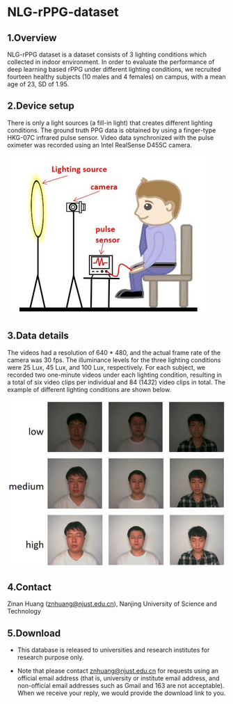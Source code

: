 # NLG-rPPG-dataset

## 1.Overview
NLG-rPPG dataset is a dataset consists of 3 lighting conditions which collected in indoor environment. In order to evaluate the performance of deep learning based rPPG under different lighting conditions, we recruited fourteen healthy subjects (10 males and 4 females) on campus, with a  mean age of 23, SD of 1.95. 

## 2.Device setup
There is only a light sources (a fill-in light) that creates different lighting conditions. The ground truth PPG data is obtained by using a finger-type HKG-07C infrared pulse sensor. Video data synchronized with the pulse oximeter was recorded using an Intel RealSense D455C camera. 

![Alt text](images/collection.jpg)

## 3.Data details
The videos had a resolution of 640 * 480, and the actual frame rate of the camera was 30 fps. The illuminance levels for the three lighting conditions were 25 Lux, 45 Lux, and 100 Lux, respectively. For each subject, we recorded two one-minute videos under each lighting condition, resulting in a total of six video clips per individual and 84 (14*3*2) video clips in total. The example of different lighting conditions are shown below.

![Alt text](images/examples.jpg)

## 4.Contact
Zinan Huang (znhuang@njust.edu.cn), Nanjing University of Science and Technology

## 5.Download
* This database is released to universities and research institutes for research purpose only.

* Note that please contact znhuang@njust.edu.cn for requests using an official email address (that is, university or institute email address, and non-official email addresses such as Gmail and 163 are not acceptable). When we receive your reply, we would provide the download link to you.
